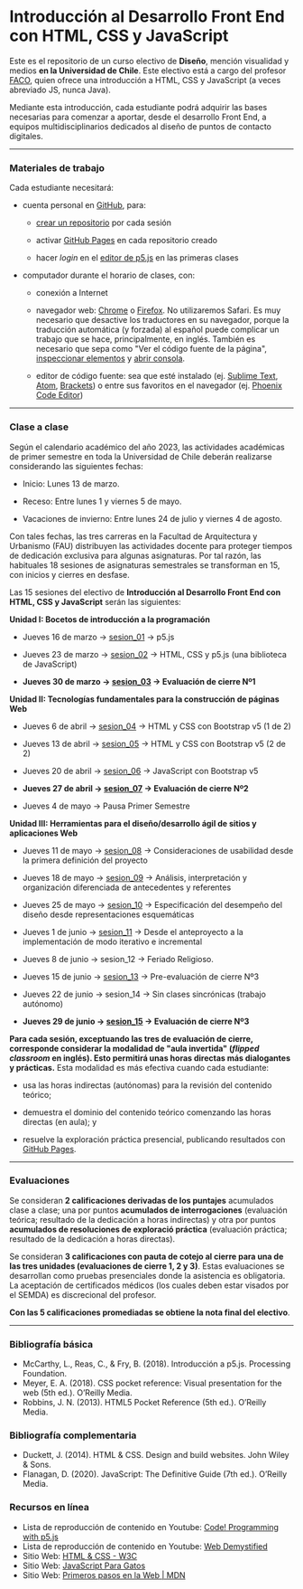 # Introducción al Desarrollo Front End con HTML, CSS y JavaScript

Este es el repositorio de un curso electivo de **Diseño**, mención visualidad y medios **en la Universidad de Chile**. Este electivo está a cargo del profesor [FACO](https://faco.cl/), quien ofrece una introducción a HTML, CSS y JavaScript (a veces abreviado JS, nunca Java).

Mediante esta introducción, cada estudiante podrá adquirir las bases necesarias para comenzar a aportar, desde el desarrollo Front End, a equipos multidisciplinarios dedicados al diseño de puntos de contacto digitales.

- - - - - - - - -

### Materiales de trabajo

Cada estudiante necesitará:

- cuenta personal en [GitHub](https://github.com/join), para:

  - [crear un repositorio](https://docs.github.com/es/get-started/quickstart/create-a-repo) por cada sesión

  - activar [GitHub Pages](https://docs.github.com/es/pages/getting-started-with-github-pages/creating-a-github-pages-site) en cada repositorio creado

  - hacer *login* en el [editor de p5.js](https://editor.p5js.org/) en las primeras clases

- computador durante el horario de clases, con:

  - conexión a Internet

  - navegador web: [Chrome](https://www.google.com/intl/es-419/chrome/) o [Firefox](https://www.mozilla.org/es-CL/firefox/new/). No utilizaremos Safari. Es muy necesario que desactive los traductores en su navegador, porque la traducción automática (y forzada) al español puede complicar un trabajo que se hace, principalmente, en inglés. También es necesario que sepa como "Ver el código fuente de la página", [inspeccionar elementos](https://support.hostinger.es/es/articles/2333029-como-inspeccionar-los-elementos-del-sitio-web) y [abrir consola](https://transferwise.com/es/help/articles/2954851/como-abrir-la-consola-de-tu-navegador).

  - editor de código fuente: sea que esté instalado (ej. [Sublime Text](https://www.sublimetext.com/), [Atom](https://github.com/atom/atom), [Brackets](https://brackets.io/)) o entre sus favoritos en el navegador (ej. [Phoenix Code Editor](https://phcode.dev/))

- - - - - - - 

### Clase a clase

Según el calendario académico del año 2023, las actividades académicas de primer semestre en toda la Universidad de Chile deberán realizarse considerando las siguientes fechas:

- Inicio: Lunes 13 de marzo.

- Receso: Entre lunes 1 y viernes 5 de mayo.

- Vacaciones de invierno: Entre lunes 24 de julio y viernes 4 de agosto.

Con tales fechas, las tres carreras en la Facultad de Arquitectura y Urbanismo (FAU) distribuyen las actividades docente para proteger tiempos de dedicación exclusiva para algunas asignaturas. Por tal razón, las habituales 18 sesiones de asignaturas semestrales se transforman en 15, con inicios y cierres en desfase.

Las 15 sesiones del electivo de **Introducción al Desarrollo Front End con HTML, CSS y JavaScript** serán las siguientes:

**Unidad I: Bocetos de introducción a la programación**

- Jueves 16 de marzo → [sesion_01](https://github.com/profesorfaco/front-2023-1/tree/main/sesion_01) → p5.js

- Jueves 23 de marzo → [sesion_02](https://github.com/profesorfaco/front-2023-1/tree/main/sesion_02) → HTML, CSS y p5.js (una biblioteca de JavaScript)

- **Jueves 30 de marzo → [sesion_03](https://github.com/profesorfaco/front-2023-1/tree/main/sesion_03) → Evaluación de cierre Nº1**

**Unidad II: Tecnologías fundamentales para la construcción de páginas Web**

- Jueves 6 de abril → [sesion_04](https://github.com/profesorfaco/front-2023-1/tree/main/sesion_04) → HTML y CSS con Bootstrap v5 (1 de 2)

- Jueves 13 de abril → [sesion_05](https://github.com/profesorfaco/front-2023-1/tree/main/sesion_05) → HTML y CSS con Bootstrap v5 (2 de 2)

- Jueves 20 de abril → [sesion_06](https://github.com/profesorfaco/front-2023-1/tree/main/sesion_06) →  JavaScript con Bootstrap v5

- **Jueves 27 de abril → [sesion_07](https://github.com/profesorfaco/front-2023-1/tree/main/sesion_07) → Evaluación de cierre Nº2**

- Jueves 4 de mayo → Pausa Primer Semestre

**Unidad III: Herramientas para el diseño/desarrollo ágil de sitios y aplicaciones Web**

- Jueves 11 de mayo → [sesion_08](https://github.com/profesorfaco/front-2023-1/tree/main/sesion_08) → Consideraciones de usabilidad desde la primera definición del proyecto

- Jueves 18 de mayo → [sesion_09](https://github.com/profesorfaco/front-2023-1/tree/main/sesion_09) → Análisis, interpretación y organización diferenciada de antecedentes y referentes 

- Jueves 25 de mayo → [sesion_10](https://github.com/profesorfaco/front-2023-1/tree/main/sesion_10) → Especificación del desempeño del diseño desde representaciones esquemáticas 

- Jueves 1 de junio → [sesion_11](https://github.com/profesorfaco/front-2023-1/tree/main/sesion_11) → Desde el anteproyecto a la implementación de modo iterativo e incremental

- Jueves 8 de junio → sesion_12 → Feriado Religioso.

- Jueves 15 de junio → [sesion_13](https://github.com/profesorfaco/front-2023-1/tree/main/sesion_13) → Pre-evaluación de cierre Nº3 

- Jueves 22 de junio → sesion_14 → Sin clases sincrónicas (trabajo autónomo)

- **Jueves 29 de junio → [sesion_15](https://github.com/profesorfaco/front-2023-1/tree/main/sesion_15) → Evaluación de cierre Nº3**  

**Para cada sesión, exceptuando las tres de evaluación de cierre, corresponde considerar la modalidad de "aula invertida" (*flipped classroom* en inglés). Esto permitirá unas horas directas más dialogantes y prácticas.** Esta modalidad es más efectiva cuando cada estudiante:

- usa las horas indirectas (autónomas) para la revisión del contenido teórico; 

- demuestra el dominio del contenido teórico comenzando las horas directas (en aula); y
 
- resuelve la exploración práctica presencial, publicando resultados con [GitHub Pages](https://docs.github.com/es/pages/getting-started-with-github-pages/creating-a-github-pages-site).

- - - - - - - - - -

### Evaluaciones

Se consideran **2 calificaciones derivadas de los puntajes** acumulados clase a clase; una por puntos **acumulados de interrogaciones** (evaluación teórica; resultado de la dedicación a horas indirectas) y otra por puntos **acumulados de resoluciones de exploració práctica** (evaluación práctica; resultado de la dedicación a horas directas).

Se consideran **3 calificaciones con pauta de cotejo al cierre para una de las tres unidades (evaluaciones de cierre 1, 2 y 3)**. Estas evaluaciones se desarrollan como pruebas presenciales donde la asistencia es obligatoria. La aceptación de certificados médicos (los cuales deben estar visados por el SEMDA) es discrecional del profesor.

**Con las 5 calificaciones promediadas se obtiene la nota final del electivo**.

- - - - - - - - - -

### Bibliografía básica

-	McCarthy, L., Reas, C., & Fry, B. (2018). Introducción a p5.js. Processing Foundation.
-	Meyer, E. A. (2018). CSS pocket reference: Visual presentation for the web (5th ed.). O’Reilly Media.
-	Robbins, J. N. (2013). HTML5 Pocket Reference (5th ed.). O’Reilly Media.

### Bibliografía complementaria

-	Duckett, J. (2014). HTML & CSS. Design and build websites. John Wiley & Sons.
-	Flanagan, D. (2020). JavaScript: The Definitive Guide (7th ed.). O’Reilly Media.

### Recursos en línea

-	Lista de reproducción de contenido en Youtube: [Code! Programming with p5.js](https://youtube.com/playlist?list=PLRqwX-V7Uu6Zy51Q-x9tMWIv9cueOFTFA)
-	Lista de reproducción de contenido en Youtube: [Web Demystified](https://www.youtube.com/playlist?list=PLo3w8EB99pqLEopnunz-dOOBJ8t-Wgt2g)
- Sitio Web: [HTML & CSS - W3C](https://www.w3.org/standards/webdesign/htmlcss)
-	Sitio Web: [JavaScript Para Gatos](https://jsparagatos.com/)
-	Sitio Web: [Primeros pasos en la Web | MDN](https://developer.mozilla.org/es/docs/Learn/Getting_started_with_the_web)
